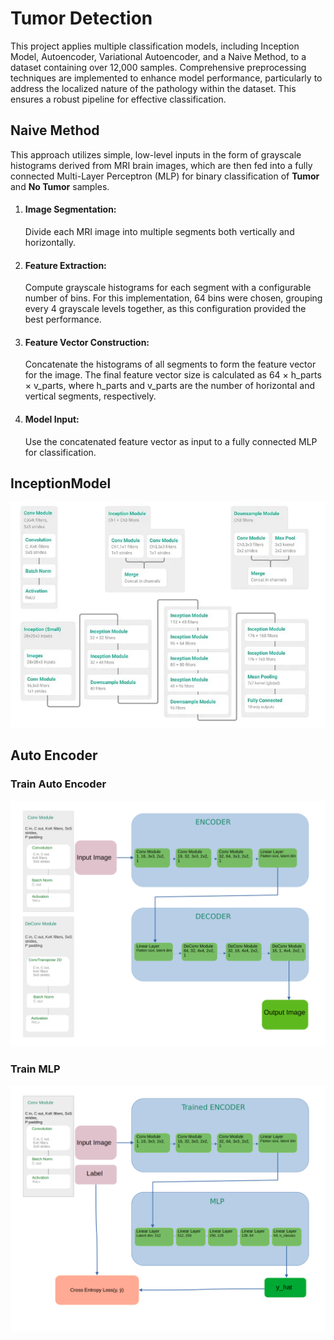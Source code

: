 # Tumor Detection
This project applies multiple classification models, including Inception Model,
Autoencoder, Variational Autoencoder, and a Naive Method, to a dataset containing
over 12,000 samples. Comprehensive preprocessing techniques are implemented to enhance
model performance, particularly to address the localized nature of the pathology within
the dataset. This ensures a robust pipeline for effective classification.

## Naive Method
This approach utilizes simple, low-level inputs in the form of grayscale histograms derived
from MRI brain images, which are then fed into a fully connected Multi-Layer Perceptron (MLP)
for binary classification of **Tumor** and **No Tumor** samples.

1. #### Image Segmentation:
    Divide each MRI image into multiple segments both vertically and horizontally.

2. #### Feature Extraction:
    Compute grayscale histograms for each segment with a configurable number of bins.
For this implementation, 64 bins were chosen, grouping every 4 grayscale levels together,
as this configuration provided the best performance.

3. #### Feature Vector Construction:
    Concatenate the histograms of all segments to form the feature vector for the image.
The final feature vector size is calculated as 64 × h_parts × v_parts, where h_parts 
and v_parts are the number of horizontal and vertical segments, respectively.

4. #### Model Input:
    Use the concatenated feature vector as input to a fully connected MLP for classification.

## InceptionModel
![Inception Module](InceptionModel.png)

## Auto Encoder  
### Train Auto Encoder
![Auto Encoder](Auto%20Encoder.png)
###  Train MLP 
![MLP](Auto%20Encoder_MLP.png)

